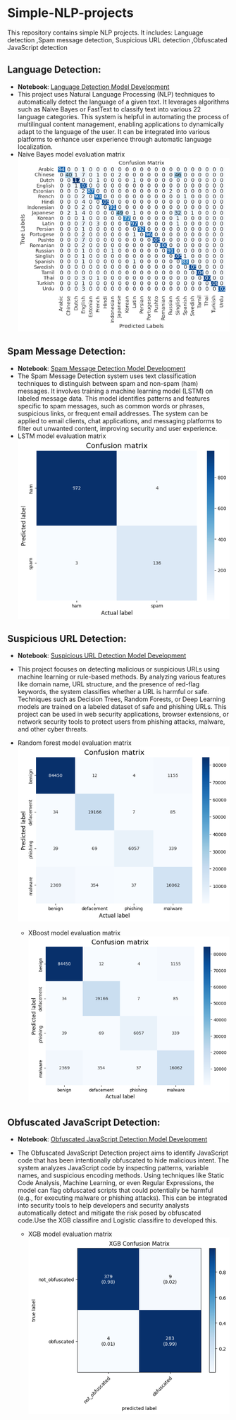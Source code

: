 # Simple-NLP-projects
This repository contains simple NLP projects. 
It includes:  Language detection ,Spam message detection,  Suspicious URL detection  ,Obfuscated JavaScript detection

## Language Detection:
- **Notebook**: [Language Detection Model Development](https://github.com/KaushiML3/Simple-NLP-projects/blob/main/notebooks/Language%20_detection%20_model.ipynb)
- This project uses Natural Language Processing (NLP) techniques to automatically detect the language of a given text. It leverages algorithms such as Naive Bayes or FastText to classify text into various 22 language categories. This system is helpful in automating the process of multilingual content management, enabling applications to dynamically adapt to the language of the user. It can be integrated into various platforms to enhance user experience through automatic language localization.
- Naive Bayes model evaluation matrix
  ![image](https://github.com/KaushiML3/Simple-NLP-projects/blob/main/assets/language.png)
  
## Spam Message Detection:
- **Notebook**: [Spam Message Detection Model Development](https://github.com/KaushiML3/Simple-NLP-projects/blob/main/notebooks/Spam_massage_Detection_LSTM.ipynb)
- The Spam Message Detection system uses text classification techniques to distinguish between spam and non-spam (ham) messages. It involves training a machine learning model (LSTM) on labeled message data. This model identifies patterns and features specific to spam messages, such as common words or phrases, suspicious links, or frequent email addresses. The system can be applied to email clients, chat applications, and messaging platforms to filter out unwanted content, improving security and user experience.
- LSTM model evaluation matrix
  ![image](https://github.com/KaushiML3/Simple-NLP-projects/blob/main/assets/spam.png)

## Suspicious URL Detection:
- **Notebook**: [Suspicious URL Detection Model Development](https://github.com/KaushiML3/Simple-NLP-projects/blob/main/notebooks/URL_detection.ipynb)
- This project focuses on detecting malicious or suspicious URLs using machine learning or rule-based methods. By analyzing various features like domain name, URL structure, and the presence of red-flag keywords, the system classifies whether a URL is harmful or safe. Techniques such as Decision Trees, Random Forests, or Deep Learning models are trained on a labeled dataset of safe and phishing URLs. This project can be used in web security applications, browser extensions, or network security tools to protect users from phishing attacks, malware, and other cyber threats.

- Random forest model evaluation matrix
  ![image](https://github.com/KaushiML3/Simple-NLP-projects/blob/main/assets/url_random%20forest.png)

  - XBoost model evaluation matrix
  ![image](https://github.com/KaushiML3/Simple-NLP-projects/blob/main/assets/url%20Xboost.png)

## Obfuscated JavaScript Detection:
- **Notebook**: [Obfuscated JavaScript Detection Model Development](https://github.com/KaushiML3/Simple-NLP-projects/blob/main/notebooks/obfuscationjs-detection.ipynb)
- The Obfuscated JavaScript Detection project aims to identify JavaScript code that has been intentionally obfuscated to hide malicious intent. The system analyzes JavaScript code by inspecting patterns, variable names, and suspicious encoding methods. Using techniques like Static Code Analysis, Machine Learning, or even Regular Expressions, the model can flag obfuscated scripts that could potentially be harmful (e.g., for executing malware or phishing attacks). This can be integrated into security tools to help developers and security analysts automatically detect and mitigate the risk posed by obfuscated code.Use the XGB classifire and Logistic classifire to developed this.

  - XGB model evaluation matrix
  ![image](https://github.com/KaushiML3/Simple-NLP-projects/blob/main/assets/js.png)
